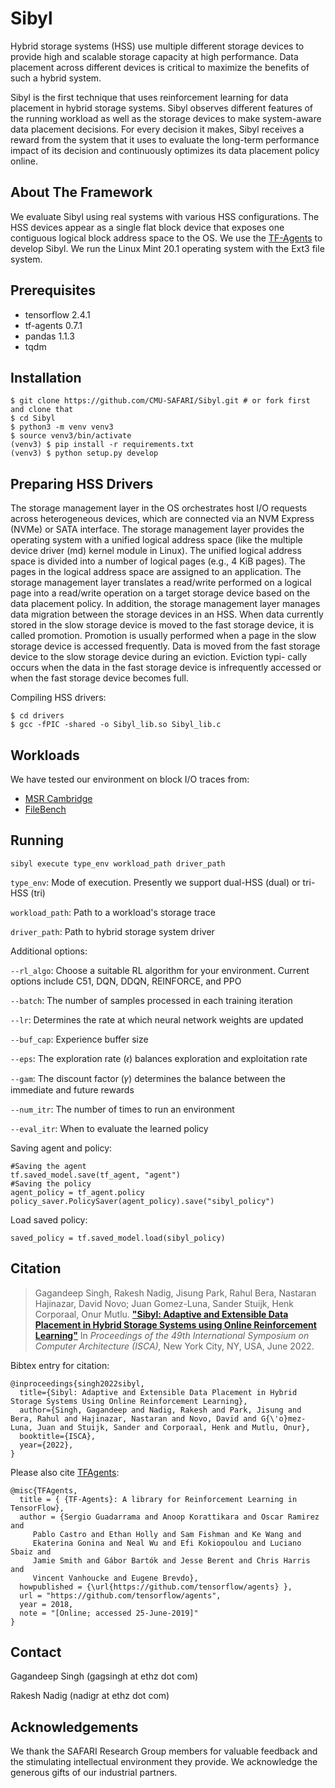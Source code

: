 # Sibyl

Hybrid storage systems (HSS) use multiple different storage devices to provide high and scalable storage capacity at high performance. Data placement across different devices is critical to maximize the benefits of such a hybrid system. 

Sibyl is the first technique that uses reinforcement learning for data placement in hybrid storage systems. Sibyl observes different features of the running workload as well as the storage devices to make system-aware data placement decisions. For every decision it makes, Sibyl receives a reward from the system that it uses to evaluate the long-term performance impact of its decision and continuously optimizes its data placement policy online.


## About The Framework
We evaluate Sibyl using real systems with various HSS configurations. The HSS devices appear as a single flat block device that exposes one contiguous logical block address space to the OS. We use the [TF-Agents](https://github.com/tensorflow/agents) to develop Sibyl. We run the Linux Mint 20.1 operating system with the  Ext3 file system.

## Prerequisites
* tensorflow 2.4.1
* tf-agents 0.7.1
* pandas 1.1.3
* tqdm

## Installation
```
$ git clone https://github.com/CMU-SAFARI/Sibyl.git # or fork first and clone that
$ cd Sibyl
$ python3 -m venv venv3
$ source venv3/bin/activate
(venv3) $ pip install -r requirements.txt
(venv3) $ python setup.py develop
```

## Preparing HSS Drivers
The storage management layer in the OS orchestrates host I/O requests across heterogeneous devices, which are connected via an NVM Express (NVMe) or SATA interface. The storage management layer provides the operating system with a unified logical address space (like the multiple device driver (md) kernel module in Linux). The unified logical address space is divided into a number of logical pages (e.g., 4 KiB pages). The pages in the logical address space are assigned to an application. The storage management layer translates a read/write performed on a logical page into a read/write operation on a target storage device based on the data placement policy. In addition, the storage management layer manages data migration between the storage devices in an HSS. When data currently stored in the slow storage device is moved to the fast storage device, it is called promotion. Promotion is usually performed when a page in the slow storage device is accessed frequently. Data is moved from the fast storage device to the slow storage device during an eviction. Eviction typi- cally occurs when the data in the fast storage device is infrequently accessed or when the fast storage device becomes full.

Compiling HSS drivers:

```
$ cd drivers
$ gcc -fPIC -shared -o Sibyl_lib.so Sibyl_lib.c
```
## Workloads
We have tested our environment on block I/O traces from:

* [MSR Cambridge](http://iotta.snia.org/traces/block-io/388) 
* [FileBench](https://github.com/filebench/filebench)


## Running
```
sibyl execute type_env workload_path driver_path
```
`type_env`: Mode of execution. Presently we support dual-HSS (dual) or tri-HSS (tri)

`workload_path`: Path to a workload's storage trace

`driver_path`: Path to hybrid storage system driver

Additional options: 

`--rl_algo`: Choose a suitable RL algorithm for your environment. Current options include C51, DQN, DDQN, REINFORCE, and PPO

`--batch`: The number of
samples processed in each training iteration

`--lr`:  Determines the rate at
which neural network weights are updated

`--buf_cap`: Experience buffer size

`--eps`: The exploration rate (𝜖) balances exploration and exploitation rate

`--gam`: The discount factor (𝛾) determines the balance between the immediate and future
rewards

`--num_itr`: The number of times to run an environment

`--eval_itr`: When to evaluate the learned policy

Saving agent and policy:

```
#Saving the agent
tf.saved_model.save(tf_agent, "agent")
#Saving the policy
agent_policy = tf_agent.policy
policy_saver.PolicySaver(agent_policy).save("sibyl_policy")
```

Load saved policy:

```
saved_policy = tf.saved_model.load(sibyl_policy)
```
## Citation
>Gagandeep Singh, Rakesh Nadig, Jisung Park, Rahul Bera, Nastaran Hajinazar, David Novo; Juan Gomez-Luna, Sander Stuijk, Henk Corporaal, Onur Mutlu.
[**"Sibyl: Adaptive and Extensible Data Placement in Hybrid Storage Systems using Online Reinforcement Learning"**](https://people.inf.ethz.ch/omutlu/pub/Sibyl_RL-based-data-placement-in-hybrid-storage-systems_isca22.pdf)
In _Proceedings of the 49th International Symposium on Computer Architecture (ISCA),_ New York City, NY, USA, June 2022.

Bibtex entry for citation:

```
@inproceedings{singh2022sibyl,
  title={Sibyl: Adaptive and Extensible Data Placement in Hybrid Storage Systems Using Online Reinforcement Learning},
  author={Singh, Gagandeep and Nadig, Rakesh and Park, Jisung and Bera, Rahul and Hajinazar, Nastaran and Novo, David and G{\'o}mez-Luna, Juan and Stuijk, Sander and Corporaal, Henk and Mutlu, Onur},
  booktitle={ISCA},
  year={2022},
}
```

Please also cite [TFAgents](https://github.com/tensorflow/agents):

```
@misc{TFAgents,
  title = { {TF-Agents}: A library for Reinforcement Learning in TensorFlow},
  author = {Sergio Guadarrama and Anoop Korattikara and Oscar Ramirez and
     Pablo Castro and Ethan Holly and Sam Fishman and Ke Wang and
     Ekaterina Gonina and Neal Wu and Efi Kokiopoulou and Luciano Sbaiz and
     Jamie Smith and Gábor Bartók and Jesse Berent and Chris Harris and
     Vincent Vanhoucke and Eugene Brevdo},
  howpublished = {\url{https://github.com/tensorflow/agents} },
  url = "https://github.com/tensorflow/agents",
  year = 2018,
  note = "[Online; accessed 25-June-2019]"
}
```
## Contact
Gagandeep Singh (gagsingh at ethz dot com)

Rakesh Nadig (nadigr at ethz dot com)

## Acknowledgements
We thank the SAFARI Research Group members for valuable feedback and the stimulating intellectual environment they provide. We acknowledge the generous gifts of our industrial partners.

